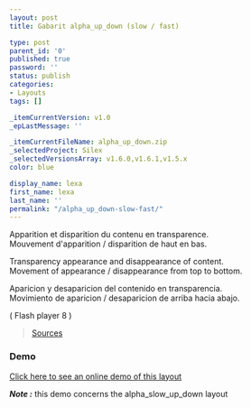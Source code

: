 ```yaml
---
layout: post
title: Gabarit alpha_up_down (slow / fast)

type: post
parent_id: '0'
published: true
password: ''
status: publish
categories:
- Layouts
tags: []

_itemCurrentVersion: v1.0
_epLastMessage: ''

_itemCurrentFileName: alpha_up_down.zip
_selectedProject: Silex
_selectedVersionsArray: v1.6.0,v1.6.1,v1.5.x
color: blue

display_name: lexa
first_name: lexa
last_name: ''
permalink: "/alpha_up_down-slow-fast/"
---
```


Apparition et disparition du contenu en transparence.  
Mouvement d'apparition / disparition de haut en bas.

Transparency appearance and disappearance of content.  
Movement of appearance / disappearance from top to bottom.

Aparicion y desaparicion del contenido en transparencia.  
Movimiento de aparicion / desaparicion de arriba hacia abajo.

( Flash player 8 )

> [Sources](http://www.pascaldesign.fr/down/layouts/alpha_up_down.zip)

### Demo

[Click here to see an online demo of this layout](https://www.silexlabs.org/silex_server/?/layout.demo9#/start/page.2)

_**Note :**_ this demo concerns the alpha_slow_up_down layout